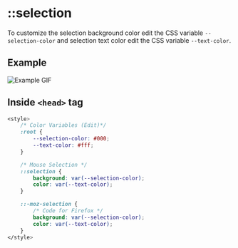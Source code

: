 # ::selection
To customize the selection background color edit the CSS variable `--selection-color` and selection text color edit the CSS variable `--text-color`. 

## Example
![Example GIF](https://user-images.githubusercontent.com/83577130/189996561-4e541c42-f857-4a28-82ab-42b818972cc1.gif)


## Inside `<head>` tag
```CSS
<style>
    /* Color Variables (Edit)*/
    :root {
        --selection-color: #000;
        --text-color: #fff;
    }

    /* Mouse Selection */
    ::selection {
        background: var(--selection-color);
        color: var(--text-color);
    }

    ::-moz-selection {
        /* Code for Firefox */
        background: var(--selection-color);
        color: var(--text-color);
    }
</style>
```




